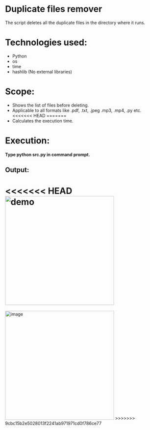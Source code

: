 # Duplicate files remover
The script deletes all the duplicate files in the directory where it runs.

# Technologies used:
* Python
* os
* time
* hashlib (No external libraries)

# Scope:
* Shows the list of files before deleting.
* Applicable to all formats like .pdf, .txt, .jpeg .mp3, .mp4, .py etc.
<<<<<<< HEAD
=======
* Calculates the execution time.

# Execution:
#### Type python src.py in command prompt.

## Output:

<<<<<<< HEAD
<img width="355" alt="demo" src="https://user-images.githubusercontent.com/100423588/163228029-42f99aa0-053e-4dd5-9c10-1c4f2fe880d1.png">
=======
<img width="355" alt="image" src="https://user-images.githubusercontent.com/100423588/163228029-42f99aa0-053e-4dd5-9c10-1c4f2fe880d1.png">
>>>>>>> 9cbc15b2e5028013f2241ab971971cd0f786ce77







